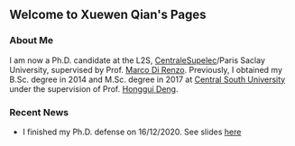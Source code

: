 ## Welcome to Xuewen Qian's Pages


### About Me

I am now a Ph.D. candidate at the L2S, [CentraleSupelec](https://www.centralesupelec.fr/)/Paris Saclay University, supervised by Prof. [Marco Di Renzo](https://scholar.google.com/citations?user=5dRt0OoAAAAJ&hl=en). Previously, I obtained my B.Sc. degree in 2014 and M.Sc. degree in 2017 at [Central South University](http://en.csu.edu.cn/) under the supervision of Prof. [Honggui Deng](https://www.researchgate.net/profile/Honggui_Deng2).


### Recent News


- I finished my Ph.D. defense on 16/12/2020. See slides [here](./PDF/PHD_defense_slides_qxw.pdf)


